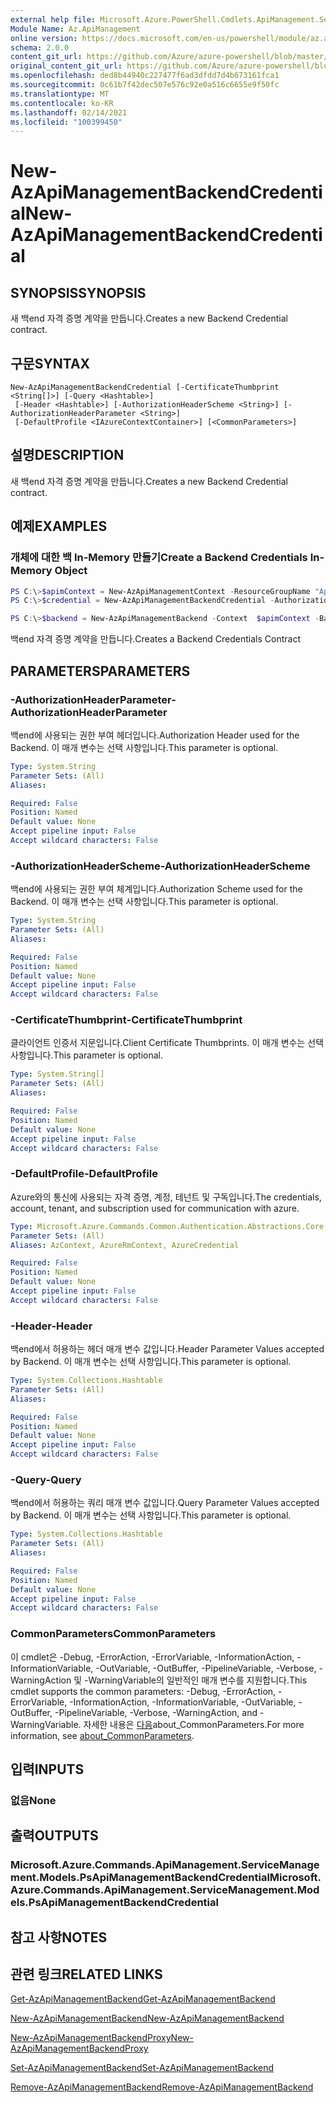 ```yaml
---
external help file: Microsoft.Azure.PowerShell.Cmdlets.ApiManagement.ServiceManagement.dll-Help.xml
Module Name: Az.ApiManagement
online version: https://docs.microsoft.com/en-us/powershell/module/az.apimanagement/new-azapimanagementbackendcredential
schema: 2.0.0
content_git_url: https://github.com/Azure/azure-powershell/blob/master/src/ApiManagement/ApiManagement/help/New-AzApiManagementBackendCredential.md
original_content_git_url: https://github.com/Azure/azure-powershell/blob/master/src/ApiManagement/ApiManagement/help/New-AzApiManagementBackendCredential.md
ms.openlocfilehash: ded8b44940c227477f6ad3dfdd7d4b673161fca1
ms.sourcegitcommit: 0c61b7f42dec507e576c92e0a516c6655e9f50fc
ms.translationtype: MT
ms.contentlocale: ko-KR
ms.lasthandoff: 02/14/2021
ms.locfileid: "100399450"
---
```

# <span data-ttu-id="08aec-101">New-AzApiManagementBackendCredential</span><span class="sxs-lookup"><span data-stu-id="08aec-101">New-AzApiManagementBackendCredential</span></span>

## <span data-ttu-id="08aec-102">SYNOPSIS</span><span class="sxs-lookup"><span data-stu-id="08aec-102">SYNOPSIS</span></span>
<span data-ttu-id="08aec-103">새 백end 자격 증명 계약을 만듭니다.</span><span class="sxs-lookup"><span data-stu-id="08aec-103">Creates a new Backend Credential contract.</span></span>

## <span data-ttu-id="08aec-104">구문</span><span class="sxs-lookup"><span data-stu-id="08aec-104">SYNTAX</span></span>

```
New-AzApiManagementBackendCredential [-CertificateThumbprint <String[]>] [-Query <Hashtable>]
 [-Header <Hashtable>] [-AuthorizationHeaderScheme <String>] [-AuthorizationHeaderParameter <String>]
 [-DefaultProfile <IAzureContextContainer>] [<CommonParameters>]
```

## <span data-ttu-id="08aec-105">설명</span><span class="sxs-lookup"><span data-stu-id="08aec-105">DESCRIPTION</span></span>
<span data-ttu-id="08aec-106">새 백end 자격 증명 계약을 만듭니다.</span><span class="sxs-lookup"><span data-stu-id="08aec-106">Creates a new Backend Credential contract.</span></span>

## <span data-ttu-id="08aec-107">예제</span><span class="sxs-lookup"><span data-stu-id="08aec-107">EXAMPLES</span></span>

### <span data-ttu-id="08aec-108">개체에 대한 백 In-Memory 만들기</span><span class="sxs-lookup"><span data-stu-id="08aec-108">Create a Backend Credentials In-Memory Object</span></span>
```powershell
PS C:\>$apimContext = New-AzApiManagementContext -ResourceGroupName "Api-Default-WestUS" -ServiceName "contoso"
PS C:\>$credential = New-AzApiManagementBackendCredential -AuthorizationHeaderScheme basic -AuthorizationHeaderParameter opensesame -Query @{"sv" = @('xx', 'bb'); "sr" = @('cc')} -Header @{"x-my-1" = @('val1', 'val2')}

PS C:\>$backend = New-AzApiManagementBackend -Context  $apimContext -BackendId 123 -Url 'https://contoso.com/awesomeapi' -Protocol http -Title "first backend" -SkipCertificateChainValidation $true -Credential $credential -Description "my backend"
```

<span data-ttu-id="08aec-109">백end 자격 증명 계약을 만듭니다.</span><span class="sxs-lookup"><span data-stu-id="08aec-109">Creates a Backend Credentials Contract</span></span>

## <span data-ttu-id="08aec-110">PARAMETERS</span><span class="sxs-lookup"><span data-stu-id="08aec-110">PARAMETERS</span></span>

### <span data-ttu-id="08aec-111">-AuthorizationHeaderParameter</span><span class="sxs-lookup"><span data-stu-id="08aec-111">-AuthorizationHeaderParameter</span></span>
<span data-ttu-id="08aec-112">백end에 사용되는 권한 부여 헤더입니다.</span><span class="sxs-lookup"><span data-stu-id="08aec-112">Authorization Header used for the Backend.</span></span>
<span data-ttu-id="08aec-113">이 매개 변수는 선택 사항입니다.</span><span class="sxs-lookup"><span data-stu-id="08aec-113">This parameter is optional.</span></span>

```yaml
Type: System.String
Parameter Sets: (All)
Aliases:

Required: False
Position: Named
Default value: None
Accept pipeline input: False
Accept wildcard characters: False
```

### <span data-ttu-id="08aec-114">-AuthorizationHeaderScheme</span><span class="sxs-lookup"><span data-stu-id="08aec-114">-AuthorizationHeaderScheme</span></span>
<span data-ttu-id="08aec-115">백end에 사용되는 권한 부여 체계입니다.</span><span class="sxs-lookup"><span data-stu-id="08aec-115">Authorization Scheme used for the Backend.</span></span>
<span data-ttu-id="08aec-116">이 매개 변수는 선택 사항입니다.</span><span class="sxs-lookup"><span data-stu-id="08aec-116">This parameter is optional.</span></span>

```yaml
Type: System.String
Parameter Sets: (All)
Aliases:

Required: False
Position: Named
Default value: None
Accept pipeline input: False
Accept wildcard characters: False
```

### <span data-ttu-id="08aec-117">-CertificateThumbprint</span><span class="sxs-lookup"><span data-stu-id="08aec-117">-CertificateThumbprint</span></span>
<span data-ttu-id="08aec-118">클라이언트 인증서 지문입니다.</span><span class="sxs-lookup"><span data-stu-id="08aec-118">Client Certificate Thumbprints.</span></span>
<span data-ttu-id="08aec-119">이 매개 변수는 선택 사항입니다.</span><span class="sxs-lookup"><span data-stu-id="08aec-119">This parameter is optional.</span></span>

```yaml
Type: System.String[]
Parameter Sets: (All)
Aliases:

Required: False
Position: Named
Default value: None
Accept pipeline input: False
Accept wildcard characters: False
```

### <span data-ttu-id="08aec-120">-DefaultProfile</span><span class="sxs-lookup"><span data-stu-id="08aec-120">-DefaultProfile</span></span>
<span data-ttu-id="08aec-121">Azure와의 통신에 사용되는 자격 증명, 계정, 테넌트 및 구독입니다.</span><span class="sxs-lookup"><span data-stu-id="08aec-121">The credentials, account, tenant, and subscription used for communication with azure.</span></span>

```yaml
Type: Microsoft.Azure.Commands.Common.Authentication.Abstractions.Core.IAzureContextContainer
Parameter Sets: (All)
Aliases: AzContext, AzureRmContext, AzureCredential

Required: False
Position: Named
Default value: None
Accept pipeline input: False
Accept wildcard characters: False
```

### <span data-ttu-id="08aec-122">-Header</span><span class="sxs-lookup"><span data-stu-id="08aec-122">-Header</span></span>
<span data-ttu-id="08aec-123">백end에서 허용하는 헤더 매개 변수 값입니다.</span><span class="sxs-lookup"><span data-stu-id="08aec-123">Header Parameter Values accepted by Backend.</span></span>
<span data-ttu-id="08aec-124">이 매개 변수는 선택 사항입니다.</span><span class="sxs-lookup"><span data-stu-id="08aec-124">This parameter is optional.</span></span>

```yaml
Type: System.Collections.Hashtable
Parameter Sets: (All)
Aliases:

Required: False
Position: Named
Default value: None
Accept pipeline input: False
Accept wildcard characters: False
```

### <span data-ttu-id="08aec-125">-Query</span><span class="sxs-lookup"><span data-stu-id="08aec-125">-Query</span></span>
<span data-ttu-id="08aec-126">백end에서 허용하는 쿼리 매개 변수 값입니다.</span><span class="sxs-lookup"><span data-stu-id="08aec-126">Query Parameter Values accepted by Backend.</span></span>
<span data-ttu-id="08aec-127">이 매개 변수는 선택 사항입니다.</span><span class="sxs-lookup"><span data-stu-id="08aec-127">This parameter is optional.</span></span>

```yaml
Type: System.Collections.Hashtable
Parameter Sets: (All)
Aliases:

Required: False
Position: Named
Default value: None
Accept pipeline input: False
Accept wildcard characters: False
```

### <span data-ttu-id="08aec-128">CommonParameters</span><span class="sxs-lookup"><span data-stu-id="08aec-128">CommonParameters</span></span>
<span data-ttu-id="08aec-129">이 cmdlet은 -Debug, -ErrorAction, -ErrorVariable, -InformationAction, -InformationVariable, -OutVariable, -OutBuffer, -PipelineVariable, -Verbose, -WarningAction 및 -WarningVariable의 일반적인 매개 변수를 지원합니다.</span><span class="sxs-lookup"><span data-stu-id="08aec-129">This cmdlet supports the common parameters: -Debug, -ErrorAction, -ErrorVariable, -InformationAction, -InformationVariable, -OutVariable, -OutBuffer, -PipelineVariable, -Verbose, -WarningAction, and -WarningVariable.</span></span> <span data-ttu-id="08aec-130">자세한 내용은 [다음](https://go.microsoft.com/fwlink/?LinkID=113216)about_CommonParameters.</span><span class="sxs-lookup"><span data-stu-id="08aec-130">For more information, see [about_CommonParameters](https://go.microsoft.com/fwlink/?LinkID=113216).</span></span>

## <span data-ttu-id="08aec-131">입력</span><span class="sxs-lookup"><span data-stu-id="08aec-131">INPUTS</span></span>

### <span data-ttu-id="08aec-132">없음</span><span class="sxs-lookup"><span data-stu-id="08aec-132">None</span></span>

## <span data-ttu-id="08aec-133">출력</span><span class="sxs-lookup"><span data-stu-id="08aec-133">OUTPUTS</span></span>

### <span data-ttu-id="08aec-134">Microsoft.Azure.Commands.ApiManagement.ServiceManagement.Models.PsApiManagementBackendCredential</span><span class="sxs-lookup"><span data-stu-id="08aec-134">Microsoft.Azure.Commands.ApiManagement.ServiceManagement.Models.PsApiManagementBackendCredential</span></span>

## <span data-ttu-id="08aec-135">참고 사항</span><span class="sxs-lookup"><span data-stu-id="08aec-135">NOTES</span></span>

## <span data-ttu-id="08aec-136">관련 링크</span><span class="sxs-lookup"><span data-stu-id="08aec-136">RELATED LINKS</span></span>

[<span data-ttu-id="08aec-137">Get-AzApiManagementBackend</span><span class="sxs-lookup"><span data-stu-id="08aec-137">Get-AzApiManagementBackend</span></span>](./Get-AzApiManagementBackend.md)

[<span data-ttu-id="08aec-138">New-AzApiManagementBackend</span><span class="sxs-lookup"><span data-stu-id="08aec-138">New-AzApiManagementBackend</span></span>](./New-AzApiManagementBackend.md)

[<span data-ttu-id="08aec-139">New-AzApiManagementBackendProxy</span><span class="sxs-lookup"><span data-stu-id="08aec-139">New-AzApiManagementBackendProxy</span></span>](./New-AzApiManagementBackendProxy.md)

[<span data-ttu-id="08aec-140">Set-AzApiManagementBackend</span><span class="sxs-lookup"><span data-stu-id="08aec-140">Set-AzApiManagementBackend</span></span>](./Set-AzApiManagementBackend.md)

[<span data-ttu-id="08aec-141">Remove-AzApiManagementBackend</span><span class="sxs-lookup"><span data-stu-id="08aec-141">Remove-AzApiManagementBackend</span></span>](./Remove-AzApiManagementBackend.md)
